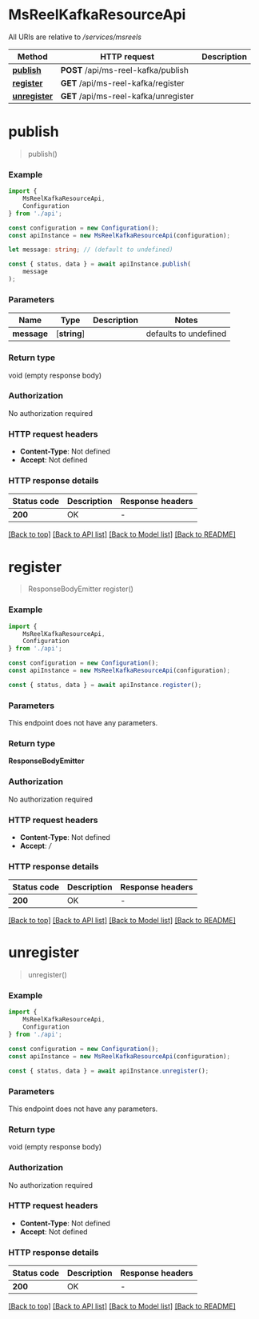 # MsReelKafkaResourceApi

All URIs are relative to */services/msreels*

|Method | HTTP request | Description|
|------------- | ------------- | -------------|
|[**publish**](#publish) | **POST** /api/ms-reel-kafka/publish | |
|[**register**](#register) | **GET** /api/ms-reel-kafka/register | |
|[**unregister**](#unregister) | **GET** /api/ms-reel-kafka/unregister | |

# **publish**
> publish()


### Example

```typescript
import {
    MsReelKafkaResourceApi,
    Configuration
} from './api';

const configuration = new Configuration();
const apiInstance = new MsReelKafkaResourceApi(configuration);

let message: string; // (default to undefined)

const { status, data } = await apiInstance.publish(
    message
);
```

### Parameters

|Name | Type | Description  | Notes|
|------------- | ------------- | ------------- | -------------|
| **message** | [**string**] |  | defaults to undefined|


### Return type

void (empty response body)

### Authorization

No authorization required

### HTTP request headers

 - **Content-Type**: Not defined
 - **Accept**: Not defined


### HTTP response details
| Status code | Description | Response headers |
|-------------|-------------|------------------|
|**200** | OK |  -  |

[[Back to top]](#) [[Back to API list]](../README.md#documentation-for-api-endpoints) [[Back to Model list]](../README.md#documentation-for-models) [[Back to README]](../README.md)

# **register**
> ResponseBodyEmitter register()


### Example

```typescript
import {
    MsReelKafkaResourceApi,
    Configuration
} from './api';

const configuration = new Configuration();
const apiInstance = new MsReelKafkaResourceApi(configuration);

const { status, data } = await apiInstance.register();
```

### Parameters
This endpoint does not have any parameters.


### Return type

**ResponseBodyEmitter**

### Authorization

No authorization required

### HTTP request headers

 - **Content-Type**: Not defined
 - **Accept**: */*


### HTTP response details
| Status code | Description | Response headers |
|-------------|-------------|------------------|
|**200** | OK |  -  |

[[Back to top]](#) [[Back to API list]](../README.md#documentation-for-api-endpoints) [[Back to Model list]](../README.md#documentation-for-models) [[Back to README]](../README.md)

# **unregister**
> unregister()


### Example

```typescript
import {
    MsReelKafkaResourceApi,
    Configuration
} from './api';

const configuration = new Configuration();
const apiInstance = new MsReelKafkaResourceApi(configuration);

const { status, data } = await apiInstance.unregister();
```

### Parameters
This endpoint does not have any parameters.


### Return type

void (empty response body)

### Authorization

No authorization required

### HTTP request headers

 - **Content-Type**: Not defined
 - **Accept**: Not defined


### HTTP response details
| Status code | Description | Response headers |
|-------------|-------------|------------------|
|**200** | OK |  -  |

[[Back to top]](#) [[Back to API list]](../README.md#documentation-for-api-endpoints) [[Back to Model list]](../README.md#documentation-for-models) [[Back to README]](../README.md)

